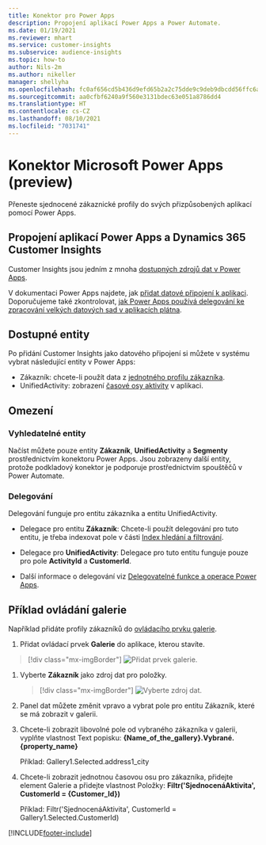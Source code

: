```yaml
---
title: Konektor pro Power Apps
description: Propojení aplikací Power Apps a Power Automate.
ms.date: 01/19/2021
ms.reviewer: mhart
ms.service: customer-insights
ms.subservice: audience-insights
ms.topic: how-to
author: Nils-2m
ms.author: nikeller
manager: shellyha
ms.openlocfilehash: fc0af656cd5b436d9efd65b2a2c75dde9c9deb9dbcdd56ffc6a960f5878a631f
ms.sourcegitcommit: aa0cfbf6240a9f560e3131bdec63e051a8786dd4
ms.translationtype: HT
ms.contentlocale: cs-CZ
ms.lasthandoff: 08/10/2021
ms.locfileid: "7031741"
---
```

# <a name="microsoft-power-apps-connector-preview"></a>Konektor Microsoft Power Apps (preview)

Přeneste sjednocené zákaznické profily do svých přizpůsobených aplikací pomocí Power Apps.

## <a name="connect-power-apps-and-dynamics-365-customer-insights"></a>Propojení aplikací Power Apps a Dynamics 365 Customer Insights

Customer Insights jsou jedním z mnoha [dostupných zdrojů dat v Power Apps](/powerapps/maker/canvas-apps/working-with-data-sources).

V dokumentaci Power Apps najdete, jak [přidat datové připojení k aplikaci](/powerapps/maker/canvas-apps/add-data-connection). Doporučujeme také zkontrolovat, [jak Power Apps používá delegování ke zpracování velkých datových sad v aplikacích plátna](/powerapps/maker/canvas-apps/delegation-overview).

## <a name="available-entities"></a>Dostupné entity

Po přidání Customer Insights jako datového připojení si můžete v systému vybrat následující entity v Power Apps:

- Zákazník: chcete-li použít data z [jednotného profilu zákazníka](customer-profiles.md).
- UnifiedActivity: zobrazení [časové osy aktivity](activities.md) v aplikaci.

## <a name="limitations"></a>Omezení

### <a name="retrievable-entities"></a>Vyhledatelné entity

Načíst můžete pouze entity **Zákazník**, **UnifiedActivity** a **Segmenty** prostřednictvím konektoru Power Apps. Jsou zobrazeny další entity, protože podkladový konektor je podporuje prostřednictvím spouštěčů v Power Automate.  

### <a name="delegation"></a>Delegování

Delegování funguje pro entitu zákazníka a entitu UnifiedActivity. 

- Delegace pro entitu **Zákazník**: Chcete-li použít delegování pro tuto entitu, je třeba indexovat pole v části [Index hledání a filtrování](search-filter-index.md).  

- Delegace pro **UnifiedActivity**: Delegace pro tuto entitu funguje pouze pro pole **ActivityId** a **CustomerId**.  

- Další informace o delegování viz [Delegovatelné funkce a operace Power Apps](/connectors/commondataservice/#power-apps-delegable-functions-and-operations-for-the-cds-for-apps). 

## <a name="example-gallery-control"></a>Příklad ovládání galerie

Například přidáte profily zákazníků do [ovládacího prvku galerie](/powerapps/maker/canvas-apps/add-gallery).

1. Přidat ovládací prvek **Galerie** do aplikace, kterou stavíte.

> [!div class="mx-imgBorder"]
> ![Přidat prvek galerie.](media/connector-powerapps9.png "Přidat prvek galerie")

1. Vyberte **Zákazník** jako zdroj dat pro položky.

    > [!div class="mx-imgBorder"]
    > ![Vyberte zdroj dat.](media/choose-datasource-powerapps.png "Vybrat zdroj dat")

1. Panel dat můžete změnit vpravo a vybrat pole pro entitu Zákazník, které se má zobrazit v galerii.

1. Chcete-li zobrazit libovolné pole od vybraného zákazníka v galerii, vyplňte vlastnost Text popisku: **{Name_of_the_gallery}.Vybrané.{property_name}**

    Příklad: Gallery1.Selected.address1_city

1. Chcete-li zobrazit jednotnou časovou osu pro zákazníka, přidejte element Galerie a přidejte vlastnost Položky: **Filtr('SjednocenáAktivita', CustomerId = {Customer_Id})**

    Příklad: Filtr('SjednocenáAktivita', CustomerId = Gallery1.Selected.CustomerId)


[!INCLUDE[footer-include](../includes/footer-banner.md)]
